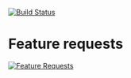 [![Build Status](https://travis-ci.org/filmhubhq/filmhub.github.io.svg?branch=master)](https://travis-ci.org/filmhubhq/filmhub.github.io)

# Feature requests

[![Feature Requests](http://feathub.com/filmhubhq/filmhub.github.io?format=svg)](http://feathub.com/filmhubhq/filmhub.github.io)
